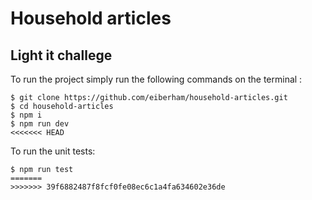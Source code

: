 # Household articles

## Light it challege

To run the project simply run the following commands on the terminal :

```console
$ git clone https://github.com/eiberham/household-articles.git
$ cd household-articles
$ npm i
$ npm run dev
<<<<<<< HEAD
```

To run the unit tests:

```console
$ npm run test
=======
>>>>>>> 39f6882487f8fcf0fe08ec6c1a4fa634602e36de
```